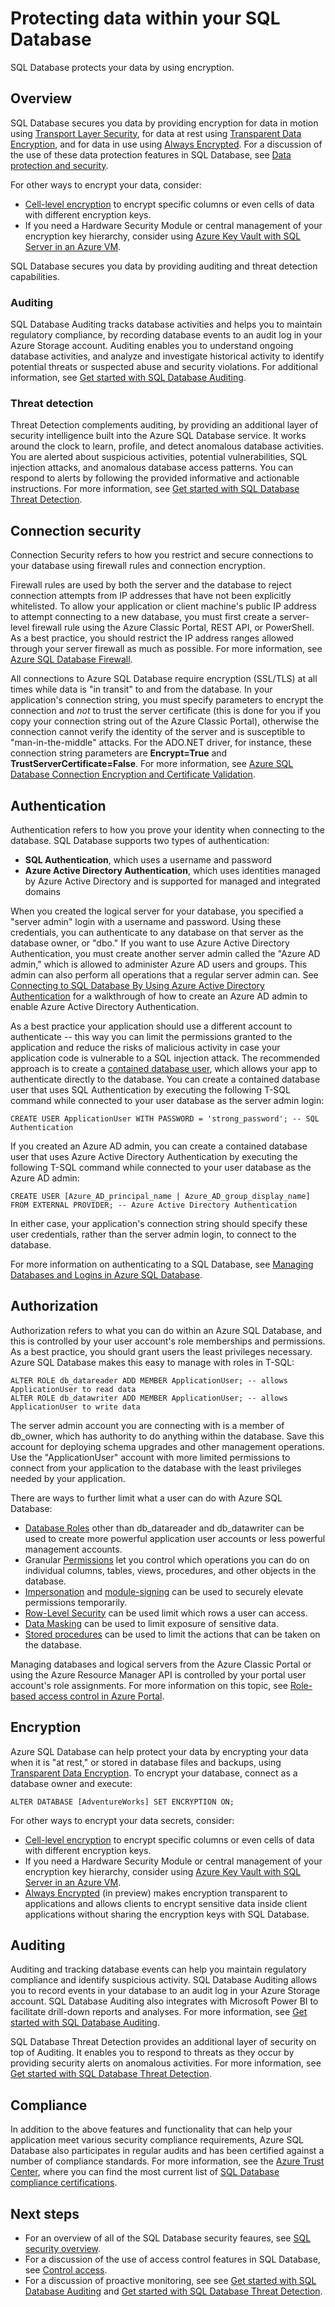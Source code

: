 <properties
    pageTitle="Azure SQL Database Data Protection Overview | Azure"
    description="Learn about protecting data in an Azure SQL database."
    services="sql-database"
    documentationcenter=""
    author="CarlRabeler"
    manager="jhubbard"
    editor="" />
<tags
    ms.service="sql-database"
    ms.custom="secure and protect"
    ms.devlang="NA"
    ms.topic="get-started-article"
    ms.tgt_pltfrm="NA"
    ms.workload="data-management"
    ms.date="12/21/2016"
    wacn.date=""
    ms.author="carlrab" />

# Protecting data within your SQL Database

SQL Database protects your data by using encryption.  

## Overview

SQL Database secures you data by providing encryption for data in motion using [Transport Layer Security](https://support.microsoft.com/zh-cn/kb/3135244), for data at rest using [Transparent Data Encryption](https://msdn.microsoft.com/zh-cn/library/dn948096.aspx), and for data in use using [Always Encrypted](https://msdn.microsoft.com/zh-cn/library/mt163865.aspx). For a discussion of the use of these data protection features in SQL Database, see [Data protection and security](/documentation/articles/sql-database-protect-data/).

For other ways to encrypt your data, consider:

* [Cell-level encryption](https://msdn.microsoft.com/zh-cn/library/ms179331.aspx) to encrypt specific columns or even cells of data with different encryption keys.
* If you need a Hardware Security Module or central management of your encryption key hierarchy, consider using [Azure Key Vault with SQL Server in an Azure VM](http://blogs.technet.com/b/kv/archive/2015/01/12/using-the-key-vault-for-sql-server-encryption.aspx).


SQL Database secures you data by providing auditing and threat detection capabilities. 

### Auditing
SQL Database Auditing tracks database activities and helps you to maintain regulatory compliance, by recording database events to an audit log in your Azure Storage account. Auditing enables you to understand ongoing database activities, and analyze and investigate historical activity to identify potential threats or suspected abuse and security violations. For additional information, see [Get started with SQL Database Auditing](/documentation/articles/sql-database-auditing-get-started/).  

### Threat detection
Threat Detection complements auditing, by providing an additional layer of security intelligence built into the Azure SQL Database service. It works around the clock to learn, profile, and detect anomalous database activities. You are alerted about suspicious activities, potential vulnerabilities, SQL injection attacks, and anomalous database access patterns. You can respond to alerts by following the provided informative and actionable instructions. For more information, see [Get started with SQL Database Threat Detection](/documentation/articles/sql-database-threat-detection-get-started/).  

## Connection security
Connection Security refers to how you restrict and secure connections to your database using firewall rules and connection encryption.

Firewall rules are used by both the server and the database to reject connection attempts from IP addresses that have not been explicitly whitelisted. To allow your application or client machine's public IP address to attempt connecting to a new database, you must first create a server-level firewall rule using the Azure Classic Portal, REST API, or PowerShell. As a best practice, you should restrict the IP address ranges allowed through your server firewall as much as possible. For more information, see [Azure SQL Database Firewall](https://msdn.microsoft.com/zh-cn/library/ee621782).

All connections to Azure SQL Database require encryption (SSL/TLS) at all times while data is "in transit" to and from the database. In your application's connection string, you must specify parameters to encrypt the connection and *not* to trust the server certificate (this is done for you if you copy your connection string out of the Azure Classic Portal), otherwise the connection cannot verify the identity of the server and is susceptible to "man-in-the-middle" attacks. For the ADO.NET driver, for instance, these connection string parameters are **Encrypt=True** and **TrustServerCertificate=False**. For more information, see [Azure SQL Database Connection Encryption and Certificate Validation](https://msdn.microsoft.com/zh-cn/library/azure/ff394108#encryption).

## Authentication
Authentication refers to how you prove your identity when connecting to the database. SQL Database supports two types of authentication:

* **SQL Authentication**, which uses a username and password
* **Azure Active Directory Authentication**, which uses identities managed by Azure Active Directory and is supported for managed and integrated domains

When you created the logical server for your database, you specified a "server admin" login with a username and password. Using these credentials, you can authenticate to any database on that server as the database owner, or "dbo." If you want to use Azure Active Directory Authentication, you must create another server admin called the "Azure AD admin," which is allowed to administer Azure AD users and groups. This admin can also perform all operations that a regular server admin can. See [Connecting to SQL Database By Using Azure Active Directory Authentication](/documentation/articles/sql-database-aad-authentication/) for a walkthrough of how to create an Azure AD admin to enable Azure Active Directory Authentication.

As a best practice your application should use a different account to authenticate -- this way you can limit the permissions granted to the application and reduce the risks of malicious activity in case your application code is vulnerable to a SQL injection attack. The recommended approach is to create a [contained database user](https://msdn.microsoft.com/zh-cn/library/ff929188), which allows your app to authenticate directly to the database. You can create a contained database user that uses SQL Authentication by executing the following T-SQL command while connected to your user database as the server admin login:


	CREATE USER ApplicationUser WITH PASSWORD = 'strong_password'; -- SQL Authentication


If you created an Azure AD admin, you can create a contained database user that uses Azure Active Directory Authentication by executing the following T-SQL command while connected to your user database as the Azure AD admin:


	CREATE USER [Azure_AD_principal_name | Azure_AD_group_display_name] FROM EXTERNAL PROVIDER; -- Azure Active Directory Authentication


In either case, your application's connection string should specify these user credentials, rather than the server admin login, to connect to the database.

For more information on authenticating to a SQL Database, see [Managing Databases and Logins in Azure SQL Database](/documentation/articles/sql-database-manage-logins/).

## Authorization
Authorization refers to what you can do within an Azure SQL Database, and this is controlled by your user account's role memberships and permissions. As a best practice, you should grant users the least privileges necessary. Azure SQL Database makes this easy to manage with roles in T-SQL:


	ALTER ROLE db_datareader ADD MEMBER ApplicationUser; -- allows ApplicationUser to read data
	ALTER ROLE db_datawriter ADD MEMBER ApplicationUser; -- allows ApplicationUser to write data


The server admin account you are connecting with is a member of db_owner, which has authority to do anything within the database. Save this account for deploying schema upgrades and other management operations. Use the "ApplicationUser" account with more limited permissions to connect from your application to the database with the least privileges needed by your application.

There are ways to further limit what a user can do with Azure SQL Database:

* [Database Roles](https://msdn.microsoft.com/zh-cn/library/ms189121) other than db_datareader and db_datawriter can be used to create more powerful application user accounts or less powerful management accounts.
* Granular [Permissions](https://msdn.microsoft.com/zh-cn/library/ms191291) let you control which operations you can do on individual columns, tables, views, procedures, and other objects in the database.
* [Impersonation](https://msdn.microsoft.com/zh-cn/library/vstudio/bb669087) and [module-signing](https://msdn.microsoft.com/zh-cn/library/bb669102) can be used to securely elevate permissions temporarily.
* [Row-Level Security](https://msdn.microsoft.com/zh-cn/library/dn765131) can be used limit which rows a user can access.
* [Data Masking](/documentation/articles/sql-database-dynamic-data-masking-get-started/) can be used to limit exposure of sensitive data.
* [Stored procedures](https://msdn.microsoft.com/zh-cn/library/ms190782) can be used to limit the actions that can be taken on the database.

Managing databases and logical servers from the Azure Classic Portal or using the Azure Resource Manager API is controlled by your portal user account's role assignments. For more information on this topic, see [Role-based access control in Azure Portal](/documentation/articles/role-based-access-control-configure/).

## Encryption
Azure SQL Database can help protect your data by encrypting your data when it is "at rest," or stored in database files and backups, using [Transparent Data Encryption](http://go.microsoft.com/fwlink/?LinkId=526242). To encrypt your database, connect as a database owner and execute:


	ALTER DATABASE [AdventureWorks] SET ENCRYPTION ON;


For other ways to encrypt your data secrets, consider:

* [Cell-level encryption](https://msdn.microsoft.com/zh-cn/library/ms179331.aspx) to encrypt specific columns or even cells of data with different encryption keys.
* If you need a Hardware Security Module or central management of your encryption key hierarchy, consider using [Azure Key Vault with SQL Server in an Azure VM](http://blogs.technet.com/b/kv/archive/2015/01/12/using-the-key-vault-for-sql-server-encryption.aspx).
* [Always Encrypted](https://msdn.microsoft.com/zh-cn/library/mt163865.aspx) (in preview) makes encryption transparent to applications and allows clients to encrypt sensitive data inside client applications without sharing the encryption keys with SQL Database.

## Auditing
Auditing and tracking database events can help you maintain regulatory compliance and identify suspicious activity. SQL Database Auditing allows you to record events in your database to an audit log in your Azure Storage account. SQL Database Auditing also integrates with Microsoft Power BI to facilitate drill-down reports and analyses. For more information, see [Get started with SQL Database Auditing](/documentation/articles/sql-database-auditing-get-started/).

SQL Database Threat Detection provides an additional layer of security on top of Auditing. It enables you to respond to threats as they occur by providing security alerts on anomalous activities. For more information, see [Get started with SQL Database Threat Detection](/documentation/articles/sql-database-threat-detection-get-started/).  

## Compliance
In addition to the above features and functionality that can help your application meet various security compliance requirements, Azure SQL Database also participates in regular audits and has been certified against a number of compliance standards. For more information, see the [Azure Trust Center](https://www.trustcenter.cn/), where you can find the most current list of [SQL Database compliance certifications](https://www.trustcenter.cn/zh-cn/compliance/default.html).

## Next steps

- For an overview of all of the SQL Database security feaures, see [SQL security overview](/documentation/articles/sql-database-security-overview/).
- For a discussion of the use of access control features in SQL Database, see [Control access](/documentation/articles/sql-database-control-access/).
- For a discussion of proactive monitoring, see see [Get started with SQL Database Auditing](/documentation/articles/sql-database-auditing-get-started/) and [Get started with SQL Database Threat Detection](/documentation/articles/sql-database-threat-detection-get-started/).

